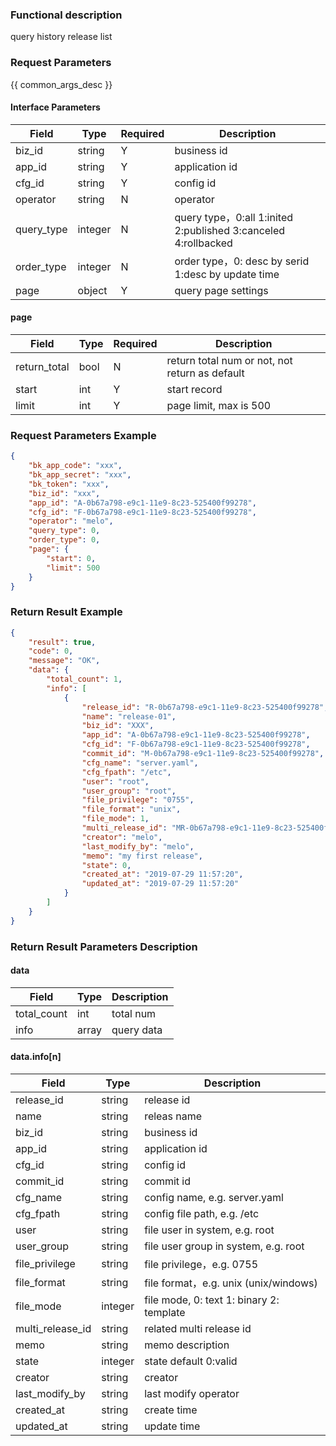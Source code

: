 ### Functional description

query history release list

### Request Parameters

{{ common_args_desc }}

#### Interface Parameters

| Field       | Type      | Required  | Description |
|-------------|-----------|-----------|-------------|
| biz_id      |  string   | Y         | business id |
| app_id      |  string   | Y         | application id |
| cfg_id      |  string   | Y         | config id   |
| operator    |  string   | N         | operator    |
| query_type  |  integer  | N         | query type，0:all 1:inited 2:published 3:canceled 4:rollbacked |
| order_type  |  integer  | N         | order type，0: desc by serid 1:desc by update time |
| page        |  object   | Y         | query page settings |

#### page

| Field        | Type   | Required | Description |
|--------------|--------|----------|-------------|
| return_total |  bool  | N        | return total num or not, not return as default |
| start        |  int   | Y        | start record |
| limit        |  int   | Y        | page limit, max is 500 |

### Request Parameters Example

```json
{
    "bk_app_code": "xxx",
    "bk_app_secret": "xxx",
    "bk_token": "xxx",
    "biz_id": "xxx",
    "app_id": "A-0b67a798-e9c1-11e9-8c23-525400f99278",
    "cfg_id": "F-0b67a798-e9c1-11e9-8c23-525400f99278",
    "operator": "melo",
    "query_type": 0,
    "order_type": 0,
    "page": {
        "start": 0,
        "limit": 500
    }
}
```

### Return Result Example

```json
{
    "result": true,
    "code": 0,
    "message": "OK",
    "data": {
        "total_count": 1,
        "info": [
            {
                "release_id": "R-0b67a798-e9c1-11e9-8c23-525400f99278",
                "name": "release-01",
                "biz_id": "XXX",
                "app_id": "A-0b67a798-e9c1-11e9-8c23-525400f99278",
                "cfg_id": "F-0b67a798-e9c1-11e9-8c23-525400f99278",
                "commit_id": "M-0b67a798-e9c1-11e9-8c23-525400f99278",
                "cfg_name": "server.yaml",
                "cfg_fpath": "/etc",
                "user": "root",
                "user_group": "root",
                "file_privilege": "0755",
                "file_format": "unix",
                "file_mode": 1,
                "multi_release_id": "MR-0b67a798-e9c1-11e9-8c23-525400f99278",
                "creator": "melo",
                "last_modify_by": "melo",
                "memo": "my first release",
                "state": 0,
                "created_at": "2019-07-29 11:57:20",
                "updated_at": "2019-07-29 11:57:20"
            }
        ]
    }
}
```

### Return Result Parameters Description

#### data

| Field       | Type      | Description |
|-------------|-----------|-------------|
| total_count | int       | total num |
| info        | array     | query data |

#### data.info[n]

| Field            | Type      | Description |
|------------------|-----------|-------------|
| release_id       |  string   | release id  |
| name             |  string   | releas name |
| biz_id           |  string   | business id |
| app_id           |  string   | application id |
| cfg_id           |  string   | config id |
| commit_id        |  string   | commit id |
| cfg_name         |  string   | config name, e.g. server.yaml |
| cfg_fpath        |  string   | config file path, e.g. /etc |
| user             |  string   | file user in system, e.g. root |
| user_group       |  string   | file user group in system, e.g. root |
| file_privilege   |  string   | file privilege，e.g. 0755 |
| file_format      |  string   | file format，e.g. unix (unix/windows)|
| file_mode        |  integer  | file mode, 0: text  1: binary 2: template |
| multi_release_id |  string   | related multi release id |
| memo             |  string   | memo description |
| state            |  integer  | state default 0:valid |
| creator          |  string   | creator |
| last_modify_by   |  string   | last modify operator |
| created_at       |  string   | create time |
| updated_at       |  string   | update time |
